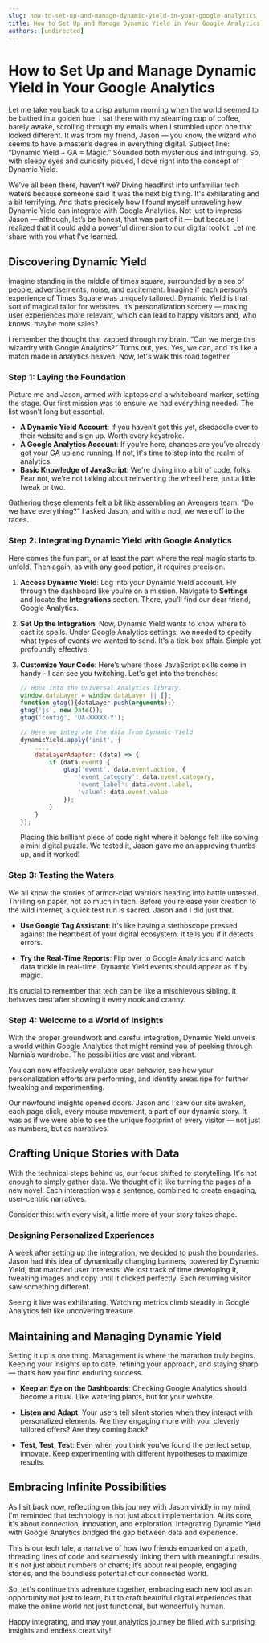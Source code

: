 ```yaml
---
slug: how-to-set-up-and-manage-dynamic-yield-in-your-google-analytics
title: How to Set Up and Manage Dynamic Yield in Your Google Analytics
authors: [undirected]
---
```



# How to Set Up and Manage Dynamic Yield in Your Google Analytics

Let me take you back to a crisp autumn morning when the world seemed to be bathed in a golden hue. I sat there with my steaming cup of coffee, barely awake, scrolling through my emails when I stumbled upon one that looked different. It was from my friend, Jason — you know, the wizard who seems to have a master’s degree in everything digital. Subject line: “Dynamic Yield + GA = Magic.” Sounded both mysterious and intriguing. So, with sleepy eyes and curiosity piqued, I dove right into the concept of Dynamic Yield.

We’ve all been there, haven't we? Diving headfirst into unfamiliar tech waters because someone said it was the next big thing. It's exhilarating and a bit terrifying. And that’s precisely how I found myself unraveling how Dynamic Yield can integrate with Google Analytics. Not just to impress Jason — although, let’s be honest, that was part of it — but because I realized that it could add a powerful dimension to our digital toolkit. Let me share with you what I’ve learned.

## Discovering Dynamic Yield

Imagine standing in the middle of times square, surrounded by a sea of people, advertisements, noise, and excitement. Imagine if each person’s experience of Times Square was uniquely tailored. Dynamic Yield is that sort of magical tailor for websites. It’s personalization sorcery — making user experiences more relevant, which can lead to happy visitors and, who knows, maybe more sales?

I remember the thought that zapped through my brain. “Can we merge this wizardry with Google Analytics?” Turns out, yes. Yes, we can, and it’s like a match made in analytics heaven. Now, let's walk this road together.

### Step 1: Laying the Foundation

Picture me and Jason, armed with laptops and a whiteboard marker, setting the stage. Our first mission was to ensure we had everything needed. The list wasn't long but essential.

- **A Dynamic Yield Account**: If you haven’t got this yet, skedaddle over to their website and sign up. Worth every keystroke.
- **A Google Analytics Account**: If you're here, chances are you've already got your GA up and running. If not, it's time to step into the realm of analytics.
- **Basic Knowledge of JavaScript**: We're diving into a bit of code, folks. Fear not, we're not talking about reinventing the wheel here, just a little tweak or two.

Gathering these elements felt a bit like assembling an Avengers team. “Do we have everything?” I asked Jason, and with a nod, we were off to the races.

### Step 2: Integrating Dynamic Yield with Google Analytics

Here comes the fun part, or at least the part where the real magic starts to unfold. Then again, as with any good potion, it requires precision.

1. **Access Dynamic Yield**: Log into your Dynamic Yield account. Fly through the dashboard like you’re on a mission. Navigate to **Settings** and locate the **Integrations** section. There, you’ll find our dear friend, Google Analytics.

2. **Set Up the Integration**: Now, Dynamic Yield wants to know where to cast its spells. Under Google Analytics settings, we needed to specify what types of events we wanted to send. It's a tick-box affair. Simple yet profoundly effective.

3. **Customize Your Code**: Here’s where those JavaScript skills come in handy - I can see you twitching. Let's get into the trenches:
   
   ```javascript
   // Hook into the Universal Analytics library.
   window.dataLayer = window.dataLayer || [];
   function gtag(){dataLayer.push(arguments);}
   gtag('js', new Date());
   gtag('config', 'UA-XXXXX-Y');
   
   // Here we integrate the data from Dynamic Yield
   dynamicYield.apply('init', {
       ...,
       dataLayerAdapter: (data) => {
           if (data.event) {
               gtag('event', data.event.action, {
                   'event_category': data.event.category,
                   'event_label': data.event.label,
                   'value': data.event.value
               });
           }
       }
   });
   ```
   Placing this brilliant piece of code right where it belongs felt like solving a mini digital puzzle. We tested it, Jason gave me an approving thumbs up, and it worked!

### Step 3: Testing the Waters

We all know the stories of armor-clad warriors heading into battle untested. Thrilling on paper, not so much in tech. Before you release your creation to the wild internet, a quick test run is sacred. Jason and I did just that.

- **Use Google Tag Assistant**: It's like having a stethoscope pressed against the heartbeat of your digital ecosystem. It tells you if it detects errors.

- **Try the Real-Time Reports**: Flip over to Google Analytics and watch data trickle in real-time. Dynamic Yield events should appear as if by magic.

It’s crucial to remember that tech can be like a mischievous sibling. It behaves best after showing it every nook and cranny.

### Step 4: Welcome to a World of Insights

With the proper groundwork and careful integration, Dynamic Yield unveils a world within Google Analytics that might remind you of peeking through Narnia’s wardrobe. The possibilities are vast and vibrant.

You can now effectively evaluate user behavior, see how your personalization efforts are performing, and identify areas ripe for further tweaking and experimenting.

Our newfound insights opened doors. Jason and I saw our site awaken, each page click, every mouse movement, a part of our dynamic story. It was as if we were able to see the unique footprint of every visitor — not just as numbers, but as narratives.

## Crafting Unique Stories with Data

With the technical steps behind us, our focus shifted to storytelling. It's not enough to simply gather data. We thought of it like turning the pages of a new novel. Each interaction was a sentence, combined to create engaging, user-centric narratives.

Consider this: with every visit, a little more of your story takes shape. 

### Designing Personalized Experiences

A week after setting up the integration, we decided to push the boundaries. Jason had this idea of dynamically changing banners, powered by Dynamic Yield, that matched user interests. We lost track of time developing it, tweaking images and copy until it clicked perfectly. Each returning visitor saw something different. 

Seeing it live was exhilarating. Watching metrics climb steadily in Google Analytics felt like uncovering treasure.

## Maintaining and Managing Dynamic Yield

Setting it up is one thing. Management is where the marathon truly begins. Keeping your insights up to date, refining your approach, and staying sharp — that’s how you find enduring success.

- **Keep an Eye on the Dashboards**: Checking Google Analytics should become a ritual. Like watering plants, but for your website. 

- **Listen and Adapt**: Your users tell silent stories when they interact with personalized elements. Are they engaging more with your cleverly tailored offers? Are they coming back?

- **Test, Test, Test**: Even when you think you’ve found the perfect setup, innovate. Keep experimenting with different hypotheses to maximize results.

## Embracing Infinite Possibilities

As I sit back now, reflecting on this journey with Jason vividly in my mind, I'm reminded that technology is not just about implementation. At its core, it's about connection, innovation, and exploration. Integrating Dynamic Yield with Google Analytics bridged the gap between data and experience.

This is our tech tale, a narrative of how two friends embarked on a path, threading lines of code and seamlessly linking them with meaningful results. It's not just about numbers or charts; it’s about real people, engaging stories, and the boundless potential of our connected world.

So, let's continue this adventure together, embracing each new tool as an opportunity not just to learn, but to craft beautiful digital experiences that make the online world not just functional, but wonderfully human.

Happy integrating, and may your analytics journey be filled with surprising insights and endless creativity!